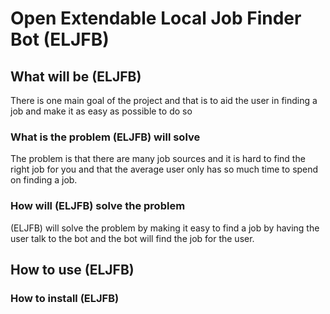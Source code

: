 # Open Extendable Local Job Finder Bot (ELJFB)

## What will be (ELJFB)

There is one main goal of the project and that is to aid the user in finding a job and make it as easy as possible to do so

### What is the problem (ELJFB) will solve

The problem is that there are many job sources and it is hard to find the right job for you and that the average user only has so much time to spend on finding a job.

### How will (ELJFB) solve the problem

(ELJFB) will solve the problem by making it easy to find a job by having the user talk to the bot and the bot will find the job for the user.

## How to use (ELJFB)

### How to install (ELJFB)
